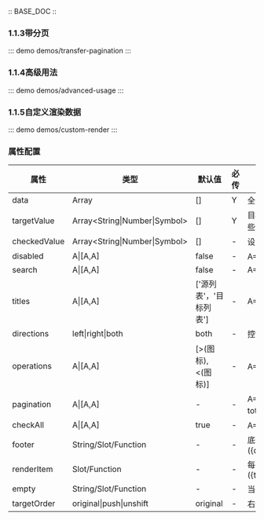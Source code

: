 :: BASE_DOC ::

### 1.1.3带分页
::: demo demos/transfer-pagination
:::

### 1.1.4高级用法
::: demo demos/advanced-usage
:::

### 1.1.5自定义渲染数据
::: demo demos/custom-render
:::

### 属性配置
| 属性 | 类型 | 默认值 | 必传 | 说明 |
|-----|-----|-----|-----|-----|
|data|Array|[]|Y|全量的数据，数组每项为一个对象|
|targetValue|Array\<String\|Number\|Symbol\>|[]|Y|目标列索引集合，数组每项为数据的key，Transfer会把含有这些key值的数据筛选到右边|
|checkedValue|Array\<String\|Number\|Symbol\>|[]|-|设置哪些被选中|
|disabled|A\|[A,A]|false|-|A=Boolean,是否禁用，禁用列表+禁用按钮禁用search|
|search|A\|[A,A]|false|-|A=Boolean\|InputProps|
|titles|A\|[A,A]|['源列表'，'目标列表']|-|A=String|标题集合，顺序从左到右|
|directions|left\|right\|both|both|-|控制穿梭方向展示，默认双向|
|operations|A\|[A,A]|[>(图标),<(图标)]|-|A=String\|()=>Element，操作文案集合|
|pagination|A\|[A,A]|-|-|A=PaginationProps，使用分页样式，支持传pagination组件的total，pageSize，current属性，自定义列表下无效|
|checkAll|A\|[A,A]|true|-|A=Boolean,是否展示全选多选框|
|footer|String\/Slot\/Function|-|-|底部自定义渲染，作为Function时，参数为({direction:source\|target})|
|renderItem|Slot\/Function|-|-|每行数据的渲染函数，返回值是VNode，参数为({transferItem:Object,index:Number,direction:source\|target})|
|empty|String\/Slot\/Function|-|-|当列表为无数据状态时自定义渲染|
|targetOrder|original\|push\|unshift|original|-|右侧的排序策略，original保持和数据源相同的顺序|

